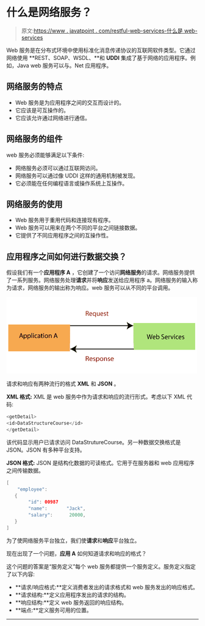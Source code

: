 # 什么是网络服务？

> 原文:[https://www . javatpoint . com/restful-web-services-什么是 web-services](https://www.javatpoint.com/restful-web-services-what-is-web-services)

Web 服务是在分布式环境中使用标准化消息传递协议的互联网软件类型。它通过网络使用 **REST、SOAP、WSDL、**和 **UDDI** 集成了基于网络的应用程序。例如，Java web 服务可以与。Net 应用程序。

## 网络服务的特点

*   Web 服务是为应用程序之间的交互而设计的。
*   它应该是可互操作的。
*   它应该允许通过网络进行通信。

## 网络服务的组件

web 服务必须能够满足以下条件:

*   网络服务必须可以通过互联网访问。
*   网络服务可以通过像 UDDI 这样的通用机制被发现。
*   它必须能在任何编程语言或操作系统上互操作。

## 网络服务的使用

*   Web 服务用于重用代码和连接现有程序。
*   Web 服务可以用来在两个不同的平台之间链接数据。
*   它提供了不同应用程序之间的互操作性。

## 应用程序之间如何进行数据交换？

假设我们有一个**应用程序 A** ，它创建了一个访问**网络服务**的请求。网络服务提供了一系列服务。网络服务处理**请求**并将**响应**发送给应用程序 a。网络服务的输入称为请求，网络服务的输出称为响应。web 服务可以从不同的平台调用。

![What is Web Services](img/ca25930dc1503f563cc538eb96b36933.png)

请求和响应有两种流行的格式 **XML** 和 **JSON** 。

**XML 格式:** XML 是 web 服务中作为请求和响应的流行形式。考虑以下 XML 代码:

```java
<getDetail>
<id>DataStructureCourse</id>
</getDetail>

```

该代码显示用户已请求访问 DataStrutureCourse。另一种数据交换格式是 JSON。JSON 有多种平台支持。

**JSON 格式:** JSON 是结构化数据的可读格式。它用于在服务器和 web 应用程序之间传输数据。

```java
[  
    "employee": 
   {  
        "id": 00987
        "name":       "Jack",   
        "salary":      20000,   
   }  
]  

```

为了使网络服务平台独立，我们使**请求**和**响应**平台独立。

现在出现了一个问题，**应用 A** 如何知道请求和响应的格式？

这个问题的答案是“服务定义”每个 web 服务都提供一个服务定义。服务定义指定了以下内容:

*   **请求/响应格式:**定义消费者发出的请求格式和 web 服务发出的响应格式。
*   **请求结构:**定义应用程序发出的请求的结构。
*   **响应结构:**定义 web 服务返回的响应结构。
*   **端点:**定义服务可用的位置。

* * *